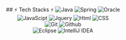 <!DOCTYPE html>
<html>
<head>
<meta charset="UTF-8">
<style>
    body{
        text-align: center;
    }
</style>
</head>
<body>
## ⚡  Tech Stacks  ⚡


<img alt="Java" src ="https://img.shields.io/badge/Java-blue.svg?&style=for-the-badge&logo=Java&logoColor=white"/>
<img alt="Spring" src ="https://img.shields.io/badge/Spring-6DB33F.svg?&style=for-the-badge&logo=Spring&logoColor=white"/> 
<img alt="Oracle" src ="https://img.shields.io/badge/Oracle-F80000.svg?&style=for-the-badge&logo=Oracle&logoColor=white"/> <br>
<img alt="JavaScipt" src ="https://img.shields.io/badge/JavaScript-F7DF1E.svg?&style=for-the-badge&logo=JavaScript&logoColor=black"/>
<img alt="Jquery" src ="https://img.shields.io/badge/Jquery-0769AD.svg?&style=for-the-badge&logo=Jquery&logoColor=white"/> 
<img alt="Html" src ="https://img.shields.io/badge/HTML-E34F26.svg?&style=for-the-badge&logo=HTML5&logoColor=white"/> 
<img alt="CSS" src ="https://img.shields.io/badge/CSS-1572B6.svg?&style=for-the-badge&logo=CSS3&logoColor=white"/> <br>
<img alt="Git" src ="https://img.shields.io/badge/Git-F05032.svg?&style=for-the-badge&logo=Git&logoColor=white"/>
<img alt="Github" src ="https://img.shields.io/badge/Github-181717.svg?&style=for-the-badge&logo=Github&logoColor=white"/> <br>
<img alt="Eclipse" src="https://img.shields.io/badge/EclipseIDE-2C2255.svg?&style=for-the-badge&logo=Eclipse&logoColor=white"/>
<img alt="IntelliJ IDEA" src="https://img.shields.io/badge/IntelliJ-000000.svg?&style=for-the-badge&logo=IntelliJ&logoColor=white"/>
</body>
</html>
